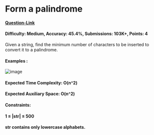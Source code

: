# Form a palindrome
#### [Question-Link](https://www.geeksforgeeks.org/problems/form-a-palindrome1455/1)
#### Difficulty: Medium, Accuracy: 45.4%, Submissions: 103K+, Points: 4
Given a string, find the minimum number of characters to be inserted to convert it to a palindrome.

#### Examples :
![image](https://github.com/user-attachments/assets/7932567b-1eee-43d2-b886-f481e8a34a53)

#### Expected Time Complexity: O(n^2)
#### Expected Auxiliary Space: O(n^2)

#### Constraints:
#### 1 ≤ |str| ≤ 500
#### str contains only lowercase alphabets.
